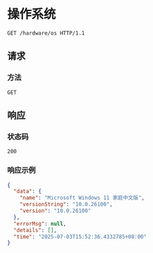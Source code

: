 # 操作系统

```http
GET /hardware/os HTTP/1.1
```

## 请求

### 方法

`GET`

## 响应

### 状态码

`200`

### 响应示例

```json
{
  "data": {
    "name": "Microsoft Windows 11 家庭中文版",
    "versionString": "10.0.26100",
    "version": "10.0.26100"
  },
  "errorMsg": null,
  "details": [],
  "time": "2025-07-03T15:52:36.4332785+08:00"
}
```
